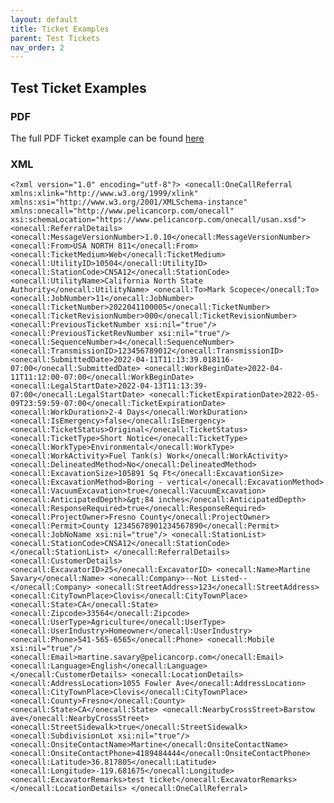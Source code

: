 ```yaml
---
layout: default
title: Ticket Examples
parent: Test Tickets
nav_order: 2
---
```


## Test Ticket Examples

### PDF
The full PDF Ticket example can be found <a href="https://usanorth811.org/images/pdfs/Output_Member_CA_v8_20220328-1.pdf">here</a>

### XML
`<?xml version="1.0" encoding="utf-8"?>
<onecall:OneCallReferral xmlns:xlink="http://www.w3.org/1999/xlink" xmlns:xsi="http://www.w3.org/2001/XMLSchema-instance" xmlns:onecall="http://www.pelicancorp.com/onecall" xsi:schemaLocation="https://www.pelicancorp.com/onecall/usan.xsd">
  <onecall:ReferralDetails>
    <onecall:MessageVersionNumber>1.0.10</onecall:MessageVersionNumber>
    <onecall:From>USA NORTH 811</onecall:From>
    <onecall:TicketMedium>Web</onecall:TicketMedium>
    <onecall:UtilityID>10504</onecall:UtilityID>
    <onecall:StationCode>CNSA12</onecall:StationCode>
    <onecall:UtilityName>California North State Authority</onecall:UtilityName>
    <onecall:To>Mark Scopece</onecall:To>
    <onecall:JobNumber>11</onecall:JobNumber>
    <onecall:TicketNumber>2022041100005</onecall:TicketNumber>
    <onecall:TicketRevisionNumber>000</onecall:TicketRevisionNumber>
    <onecall:PreviousTicketNumber xsi:nil="true"/>
    <onecall:PreviousTicketRevNumber xsi:nil="true"/>
    <onecall:SequenceNumber>4</onecall:SequenceNumber>
    <onecall:TransmissionID>123456789012</onecall:TransmissionID>
    <onecall:SubmittedDate>2022-04-11T11:13:39.018116-07:00</onecall:SubmittedDate>
    <onecall:WorkBeginDate>2022-04-11T11:12:00-07:00</onecall:WorkBeginDate>
    <onecall:LegalStartDate>2022-04-13T11:13:39-07:00</onecall:LegalStartDate>
    <onecall:TicketExpirationDate>2022-05-09T23:59:59-07:00</onecall:TicketExpirationDate>
    <onecall:WorkDuration>2-4 Days</onecall:WorkDuration>
	<onecall:IsEmergency>false</onecall:IsEmergency>
    <onecall:TicketStatus>Original</onecall:TicketStatus>
    <onecall:TicketType>Short Notice</onecall:TicketType>
    <onecall:WorkType>Environmental</onecall:WorkType>
    <onecall:WorkActivity>Fuel Tank(s) Work</onecall:WorkActivity>
    <onecall:DelineatedMethod>No</onecall:DelineatedMethod>
	<onecall:ExcavationSize>105891 Sq Ft</onecall:ExcavationSize>
    <onecall:ExcavationMethod>Boring - vertical</onecall:ExcavationMethod>
    <onecall:VacuumExcavation>true</onecall:VacuumExcavation>
    <onecall:AnticipatedDepth>&gt;84 inches</onecall:AnticipatedDepth>
    <onecall:ResponseRequired>true</onecall:ResponseRequired>
    <onecall:ProjectOwner>Fresno County</onecall:ProjectOwner>
    <onecall:Permit>County 12345678901234567890</onecall:Permit>
    <onecall:JobNoName xsi:nil="true"/>
    <onecall:StationList>
      <onecall:StationCode>CNSA12</onecall:StationCode>
    </onecall:StationList>
  </onecall:ReferralDetails>
  <onecall:CustomerDetails>
    <onecall:ExcavatorID>25</onecall:ExcavatorID>
    <onecall:Name>Martine Savary</onecall:Name>
    <onecall:Company>--Not Listed--</onecall:Company>
    <onecall:StreetAddress>123</onecall:StreetAddress>
    <onecall:CityTownPlace>Clovis</onecall:CityTownPlace>
    <onecall:State>CA</onecall:State>
    <onecall:Zipcode>33564</onecall:Zipcode>
    <onecall:UserType>Agriculture</onecall:UserType>
	<onecall:UserIndustry>Homeowner</onecall:UserIndustry>
    <onecall:Phone>541-565-6565</onecall:Phone>
    <onecall:Mobile xsi:nil="true"/>
    <onecall:Email>martine.savary@pelicancorp.com</onecall:Email>
    <onecall:Language>English</onecall:Language>
  </onecall:CustomerDetails>
  <onecall:LocationDetails>
    <onecall:AddressLocation>1055 Fowler Ave</onecall:AddressLocation>
    <onecall:CityTownPlace>Clovis</onecall:CityTownPlace>
    <onecall:County>Fresno</onecall:County>
    <onecall:State>CA</onecall:State>
    <onecall:NearbyCrossStreet>Barstow ave</onecall:NearbyCrossStreet>
    <onecall:StreetSidewalk>true</onecall:StreetSidewalk>
    <onecall:SubdivisionLot xsi:nil="true"/>
    <onecall:OnsiteContactName>Martine</onecall:OnsiteContactName>
    <onecall:OnsiteContactPhone>4189484444</onecall:OnsiteContactPhone>
    <onecall:Latitude>36.817805</onecall:Latitude>
    <onecall:Longitude>-119.681675</onecall:Longitude>
    <onecall:ExcavatorRemarks>test ticket</onecall:ExcavatorRemarks>
  </onecall:LocationDetails>
</onecall:OneCallReferral>`
